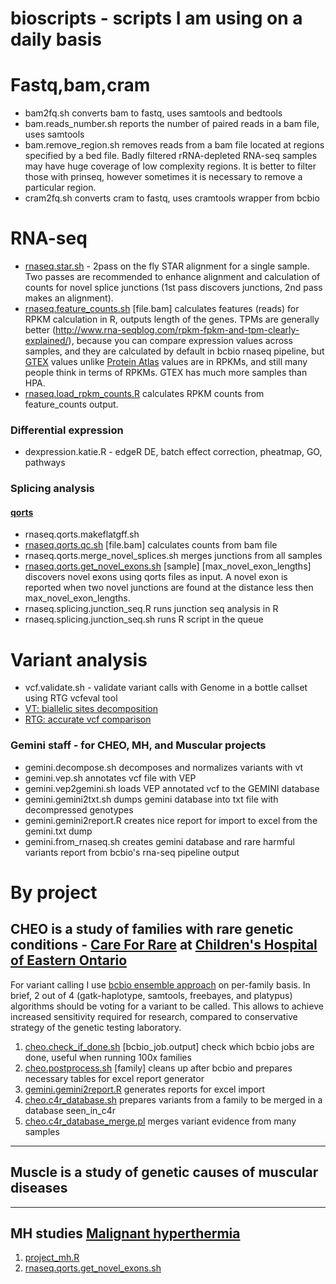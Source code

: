 # bioscripts - scripts I am using on a daily basis

# Fastq,bam,cram

* bam2fq.sh converts bam to fastq, uses samtools and bedtools
* bam.reads_number.sh reports the number of paired reads in a bam file, uses samtools
* bam.remove_region.sh removes reads from a bam file located at regions specified by a bed file.
Badly filtered rRNA-depleted RNA-seq samples may have huge coverage of low complexity regions. 
It is better to filter those with prinseq, however sometimes it is necessary to remove a particular region.
* cram2fq.sh converts cram to fastq, uses cramtools wrapper from bcbio

# RNA-seq

* [rnaseq.star.sh](../master/rnaseq.star.sh) - 2pass on the fly STAR alignment for a single sample. Two passes are recommended to enhance alignment and calculation of counts for novel splice junctions
(1st pass discovers junctions, 2nd pass makes an alignment).
* [rnaseq.feature_counts.sh](../master/rnaseq.feature_counts.sh) [file.bam] calculates features (reads) for RPKM calculation in R, outputs length of the genes. TPMs are generally better
(http://www.rna-seqblog.com/rpkm-fpkm-and-tpm-clearly-explained/), because you can compare expression values across samples, and they are calculated by default in bcbio rnaseq pipeline, 
but [GTEX](http://www.gtexportal.org) values unlike [Protein Atlas](http://www.proteinatlas.org/) values are in RPKMs, and still many people think in terms of RPKMs. GTEX has much more samples than HPA.
* [rnaseq.load_rpkm_counts.R](../master/rnaseq.load_rpkm_counts.R) calculates RPKM counts from feature_counts output.

### Differential expression

* dexpression.katie.R - edgeR DE, batch effect correction, pheatmap, GO, pathways

### Splicing analysis

#### [qorts](http://hartleys.github.io/QoRTs/index.html)
* rnaseq.qorts.makeflatgff.sh
* [rnaseq.qorts.qc.sh](../master/rnaseq.qorts.qc.sh) [file.bam] calculates counts from bam file
* rnaseq.qorts.merge_novel_splices.sh merges junctions from all samples
* [rnaseq.qorts.get_novel_exons.sh](../master/rnaseq.qorts.get_novel_exons.sh) [sample] [max_novel_exon_lengths] 
discovers novel exons using qorts files as input. A novel exon is reported when two novel junctions are found at the distance less then max_novel_exon_lengths.    
* rnaseq.splicing.junction_seq.R runs junction seq analysis in R
* rnaseq.splicing.junction_seq.sh runs R script in the queue

# Variant analysis

* vcf.validate.sh - validate variant calls with Genome in a bottle callset using RTG vcfeval tool
* [VT: biallelic sites decomposition](https://github.com/atks/vt)
* [RTG: accurate vcf comparison](https://github.com/RealTimeGenomics/rtg-tools)

### Gemini staff - for CHEO, MH, and Muscular projects

* gemini.decompose.sh decomposes and normalizes variants with vt
* gemini.vep.sh annotates vcf file with VEP
* gemini.vep2gemini.sh loads VEP annotated vcf to the GEMINI database
* gemini.gemini2txt.sh dumps gemini database into txt file with decompressed genotypes
* gemini.gemini2report.R creates nice report for import to excel from the gemini.txt dump
* gemini.from_rnaseq.sh creates gemini database and rare harmful variants report from bcbio's rna-seq pipeline output

# By project

## CHEO is a study of families with rare genetic conditions - [Care For Rare](http://care4rare.ca/) at [Children's Hospital of Eastern Ontario](http://www.cheori.org/)
For variant calling I use [bcbio ensemble approach](https://bcbio-nextgen.readthedocs.io/en/latest/contents/configuration.html#ensemble-variant-calling)
on per-family basis.  In brief, 2 out of 4 (gatk-haplotype, samtools, freebayes, and platypus) algorithms should be voting for a variant to be called.
This allows to achieve increased sensitivity required for research, compared to conservative strategy of the genetic testing laboratory.

1. [cheo.check_if_done.sh](../master/cheo.check_if_done.sh) [bcbio_job.output] check which bcbio jobs are done, useful when running 100x families
2. [cheo.postprocess.sh](../master/cheo.postprocess.sh) [family] cleans up after bcbio and prepares necessary tables for excel report generator
3. [gemini.gemini2report.R](../master/gemini.gemini2report.R) generates reports for excel import 
4. [cheo.c4r_database.sh](../master/cheo.c4r_database.sh) prepares variants from a family to be merged in a database seen_in_c4r
5. [cheo.c4r_database_merge.pl](../master/cheo.c4r_database_merge.pl) merges variant evidence from many samples

---

## Muscle is a study of genetic causes of muscular diseases

---

## MH studies [Malignant hyperthermia](https://en.wikipedia.org/wiki/Malignant_hyperthermia)
1. [project_mh.R](../master/project_mh.R)
2. [rnaseq.qorts.get_novel_exons.sh](../master/rnaseq.qorts.get_novel_exons.sh)